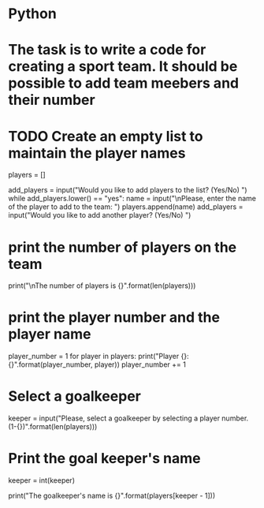 # Python
# The task is to write a code for creating a sport team. It should be possible to add team meebers and their number 
# TODO Create an empty list to maintain the player names
players = []

add_players = input("Would you like to add players to the list? (Yes/No)  ")
while add_players.lower() == "yes":
    name = input("\nPlease, enter the name of the player to add to the team:  ")
    players.append(name)
    add_players = input("Would you like to add another player? (Yes/No)  ")

# print the number of players on the team
print("\nThe number of players is {}".format(len(players)))

# print the player number and the player name
player_number = 1
for player in players:
    print("Player {}: {}".format(player_number, player))
    player_number += 1    


# Select a goalkeeper
keeper = input("Please, select a goalkeeper by selecting a player number. (1-{})".format(len(players)))

# Print the goal keeper's name
keeper = int(keeper)

print("The goalkeeper's name is {}".format(players[keeper - 1]))
